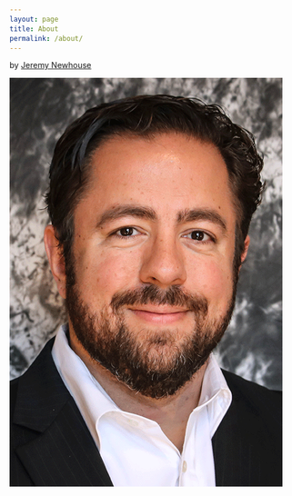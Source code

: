 ```yaml
---
layout: page
title: About
permalink: /about/
---
```


by [Jeremy Newhouse](mailto:jeremy.newhouse@gmail.com)

![portrait](/assets/imgs/jnp3.png)

